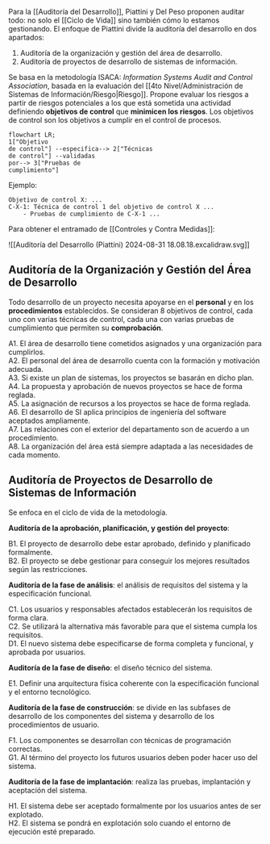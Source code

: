 Para la [[Auditoría del Desarrollo]], Piattini y Del Peso proponen auditar todo: no solo el [[Ciclo de Vida]] sino también cómo lo estamos gestionando. El enfoque de Piattini divide la auditoría del desarrollo en dos apartados:

1. Auditoría de la organización y gestión del área de desarrollo.
2. Auditoría de proyectos de desarrollo de sistemas de información.

Se basa en la metodología ISACA: _Information Systems Audit and Control Association_, basada en la evaluación del [[4to Nivel/Administración de Sistemas de Información/Riesgo|Riesgo]]. Propone evaluar los riesgos a partir de riesgos potenciales a los que está sometida una actividad definiendo **objetivos de control** que **minimicen los riesgos**. Los objetivos de control son los objetivos a cumplir en el control de procesos.

```mermaid
flowchart LR;
1["Objetivo
de control"] --especifica--> 2["Técnicas
de control"] --validadas
por--> 3["Pruebas de
cumplimiento"]
```

Ejemplo:

```
Objetivo de control X: ...
C-X-1: Técnica de control 1 del objetivo de control X ...
	- Pruebas de cumplimiento de C-X-1 ...
```

Para obtener el entramado de [[Controles y Contra Medidas]]:

![[Auditoría del Desarrollo (Piattini) 2024-08-31 18.08.18.excalidraw.svg]]

## Auditoría de la Organización y Gestión del Área de Desarrollo

Todo desarrollo de un proyecto necesita apoyarse en el **personal** y en los **procedimientos** establecidos. Se consideran 8 objetivos de control, cada uno con varias técnicas de control, cada una con varias pruebas de cumplimiento que permiten su **comprobación**.

A1. El área de desarrollo tiene cometidos asignados y una organización para cumplirlos. \
A2. El personal del área de desarrollo cuenta con la formación y motivación adecuada. \
A3. Si existe un plan de sistemas, los proyectos se basarán en dicho plan. \
A4. La propuesta y aprobación de nuevos proyectos se hace de forma reglada. \
A5. La asignación de recursos a los proyectos se hace de forma reglada. \
A6. El desarrollo de SI aplica principios de ingeniería del software aceptados ampliamente. \
A7. Las relaciones con el exterior del departamento son de acuerdo a un procedimiento. \
A8. La organización del área está siempre adaptada a las necesidades de cada momento.

## Auditoría de Proyectos de Desarrollo de Sistemas de Información

Se enfoca en el ciclo de vida de la metodología.

**Auditoría de la aprobación, planificación, y gestión del proyecto**:

B1. El proyecto de desarrollo debe estar aprobado, definido y planificado formalmente. \
B2. El proyecto se debe gestionar para conseguir los mejores resultados según las restricciones.

**Auditoría de la fase de análisis**: el análisis de requisitos del sistema y la especificación funcional.

C1. Los usuarios y responsables afectados establecerán los requisitos de forma clara. \
C2. Se utilizará la alternativa más favorable para que el sistema cumpla los requisitos. \
D1. El nuevo sistema debe especificarse de forma completa y funcional, y aprobada por usuarios.

**Auditoría de la fase de diseño**: el diseño técnico del sistema.

E1. Definir una arquitectura física coherente con la especificación funcional y el entorno tecnológico.

**Auditoría de la fase de construcción**: se divide en las subfases de desarrollo de los componentes del sistema y desarrollo de los procedimientos de usuario.

F1. Los componentes se desarrollan con técnicas de programación correctas. \
G1. Al término del proyecto los futuros usuarios deben poder hacer uso del sistema.

**Auditoría de la fase de implantación**: realiza las pruebas, implantación y aceptación del sistema.

H1. El sistema debe ser aceptado formalmente por los usuarios antes de ser explotado. \
H2. El sistema se pondrá en explotación solo cuando el entorno de ejecución esté preparado.

